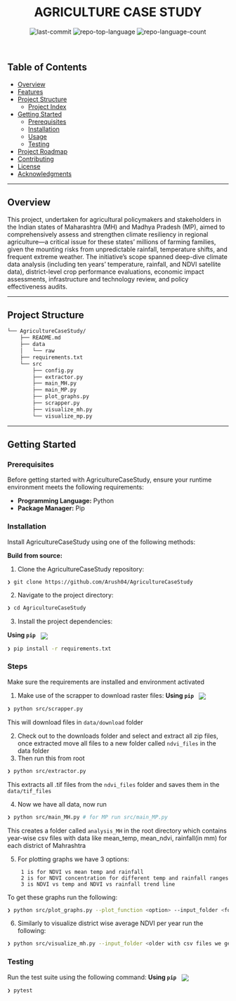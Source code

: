<p align="center"><h1 align="center">AGRICULTURE CASE STUDY</h1></p>
<p align="center">
	<img src="https://img.shields.io/github/last-commit/Arush04/AgricultureCaseStudy?style=default&logo=git&logoColor=white&color=0080ff" alt="last-commit">
	<img src="https://img.shields.io/github/languages/top/Arush04/AgricultureCaseStudy?style=default&color=0080ff" alt="repo-top-language">
	<img src="https://img.shields.io/github/languages/count/Arush04/AgricultureCaseStudy?style=default&color=0080ff" alt="repo-language-count">
</p>
<p align="center"><!-- default option, no dependency badges. -->
</p>
<p align="center">
	<!-- default option, no dependency badges. -->
</p>
<br>

##  Table of Contents

- [ Overview](#-overview)
- [ Features](#-features)
- [ Project Structure](#-project-structure)
  - [ Project Index](#-project-index)
- [ Getting Started](#-getting-started)
  - [ Prerequisites](#-prerequisites)
  - [ Installation](#-installation)
  - [ Usage](#-usage)
  - [ Testing](#-testing)
- [ Project Roadmap](#-project-roadmap)
- [ Contributing](#-contributing)
- [ License](#-license)
- [ Acknowledgments](#-acknowledgments)

---

##  Overview
This project, undertaken for agricultural policymakers and stakeholders in the Indian states of Maharashtra (MH) and Madhya Pradesh (MP), aimed to comprehensively assess and strengthen climate resiliency in regional agriculture—a critical issue for these states’ millions of farming families, given the mounting risks from unpredictable rainfall, temperature shifts, and frequent extreme weather. The initiative’s scope spanned deep-dive climate data analysis (including ten years’ temperature, rainfall, and NDVI satellite data), district-level crop performance evaluations, economic impact assessments, infrastructure and technology review, and policy effectiveness audits.  

---
##  Project Structure

```sh
└── AgricultureCaseStudy/
    ├── README.md
    ├── data
    │   └── raw
    ├── requirements.txt
    └── src
        ├── config.py
        ├── extractor.py
        ├── main_MH.py
        ├── main_MP.py
        ├── plot_graphs.py
        ├── scrapper.py
        ├── visualize_mh.py
        └── visualize_mp.py
```

---
##  Getting Started

###  Prerequisites

Before getting started with AgricultureCaseStudy, ensure your runtime environment meets the following requirements:

- **Programming Language:** Python
- **Package Manager:** Pip


###  Installation

Install AgricultureCaseStudy using one of the following methods:

**Build from source:**

1. Clone the AgricultureCaseStudy repository:
```sh
❯ git clone https://github.com/Arush04/AgricultureCaseStudy
```

2. Navigate to the project directory:
```sh
❯ cd AgricultureCaseStudy
```

3. Install the project dependencies:


**Using `pip`** &nbsp; [<img align="center" src="https://img.shields.io/badge/Pip-3776AB.svg?style={badge_style}&logo=pypi&logoColor=white" />](https://pypi.org/project/pip/)

```sh
❯ pip install -r requirements.txt
```




###  Steps
Make sure the requirements are installed and environment activated  
1. Make use of the scrapper to download raster files:
**Using `pip`** &nbsp; [<img align="center" src="https://img.shields.io/badge/Pip-3776AB.svg?style={badge_style}&logo=pypi&logoColor=white" />](https://pypi.org/project/pip/)

```sh
❯ python src/scrapper.py
```
This will download files in `data/download` folder  

2. Check out to the downloads folder and select and extract all zip files, once extracted move all files to a new folder called `ndvi_files` in the data folder
3. Then run this from root
```sh
❯ python src/extractor.py
```
This extracts all .tif files from the `ndvi_files` folder and saves them in the `data/tif_files`  

4. Now we have all data, now run 
```sh
❯ python src/main_MH.py # for MP run src/main_MP.py
```
This creates a folder called `analysis_MH` in the root directory which contains year-wise csv files with data like mean_temp, mean_ndvi, rainfall(in mm) for each district of Mahrashtra  

5. For plotting graphs we have 3 options:
   ```
	1 is for NDVI vs mean temp and rainfall
   	2 is for NDVI concentration for different temp and rainfall ranges
   	3 is NDVI vs temp and NDVI vs rainfall trend line
   ```
To get these graphs run the following:
```sh
❯ python src/plot_graphs.py --plot_function <option> --input_folder <folder with csv files we get from running main_MH>
```

6.  Similarly to visualize district wise average NDVI per year run the following:
```sh
❯ python src/visualize_mh.py --input_folder <older with csv files we get from running main_MH> --output_folder <your output folder>
```

###  Testing
Run the test suite using the following command:
**Using `pip`** &nbsp; [<img align="center" src="https://img.shields.io/badge/Pip-3776AB.svg?style={badge_style}&logo=pypi&logoColor=white" />](https://pypi.org/project/pip/)

```sh
❯ pytest
```
